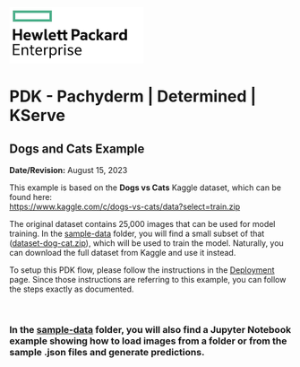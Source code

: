 ![alt text][hpe_logo]

[hpe_logo]: ../../deploy/images/hpe_logo.png "HPE Logo"

# PDK - Pachyderm | Determined | KServe
## Dogs and Cats Example
**Date/Revision:** August 15, 2023

This example is based on the **Dogs vs Cats** Kaggle dataset, which can be found here:<br/>
https://www.kaggle.com/c/dogs-vs-cats/data?select=train.zip

The original dataset contains 25,000 images that can be used for model training. In the [sample-data](./sample-data/) folder, you will find a small subset of that ([dataset-dog-cat.zip](./sample-data/dataset-dog-cat.zip)), which will be used to train the model. Naturally, you can download the full dataset from Kaggle and use it instead.

To setup this PDK flow, please follow the instructions in the [Deployment](../../deploy/README.md#setup) page. Since those instructions are referring to this example, you can follow the steps exactly as documented.


&nbsp;

### In the [sample-data](./sample-data/) folder, you will also find a Jupyter Notebook example showing how to load images from a folder or from the sample .json files and generate predictions.